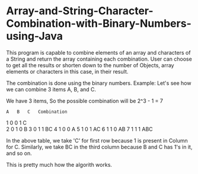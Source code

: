 Array-and-String-Character-Combination-with-Binary-Numbers-using-Java
=================================================

This program is capable to combine elements of an array and characters of a String and return the array containing each combination. User can choose to get all the results or shorten down to the number of Objects, array elements or characters in this case, in their result.

The combination is done using the binary numbers.
Example:
Let's see how we can combine 3 items A, B, and C.

We have 3 items, So the possible combination will be 2^3 - 1 = 7

    A   B   C   Combination
1   0   0   1       C       
2   0   1   0       B
3   0   1   1       BC
4   1   0   0       A
5   1   0   1       AC
6   1   1   0       AB
7   1   1   1       ABC

In the above table, we take 'C' for first row because 1 is present in Column for C. Similarly, we take BC in the third column because B and C has 1's in it, and so on.

This is pretty much how the algorith works.
